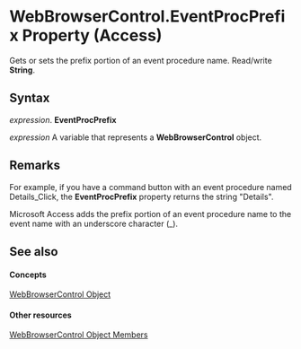 
# WebBrowserControl.EventProcPrefix Property (Access)

Gets or sets the prefix portion of an event procedure name. Read/write  **String**.


## Syntax

 _expression_. **EventProcPrefix**

 _expression_ A variable that represents a **WebBrowserControl** object.


## Remarks

For example, if you have a command button with an event procedure named Details_Click, the  **EventProcPrefix** property returns the string "Details".

Microsoft Access adds the prefix portion of an event procedure name to the event name with an underscore character (_).


## See also


#### Concepts


[WebBrowserControl Object](d7a2fc59-e373-ea64-e877-e18f23c491a0.md)
#### Other resources


[WebBrowserControl Object Members](bd19a10a-fbbc-5fd6-0818-23a377be9583.md)
